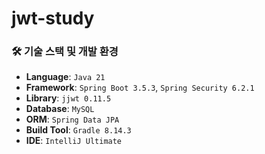 # jwt-study

### 🛠️ 기술 스택 및 개발 환경

- **Language**: `Java 21`
- **Framework**: `Spring Boot 3.5.3`, `Spring Security 6.2.1`
- **Library**: `jjwt 0.11.5`
- **Database**: `MySQL`
- **ORM**: `Spring Data JPA`
- **Build Tool**: `Gradle 8.14.3`
- **IDE**: `IntelliJ Ultimate`
